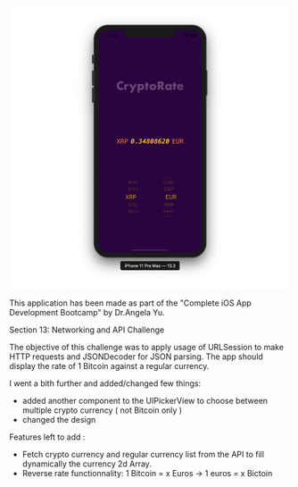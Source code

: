 
![](/CryptoRate.png)

This application has been made as part of the "Complete iOS App Development Bootcamp" by Dr.Angela Yu.

Section 13: Networking and API Challenge

The objective of this challenge was to apply usage of URLSession to make HTTP requests and JSONDecoder for JSON parsing.
The app should display the rate of 1 Bitcoin against a regular currency.

I went a bith further and added/changed few things:

- added another component to the UIPickerView to choose between multiple crypto currency ( not Bitcoin only )
- changed the design

Features left to add :

- Fetch crypto currency and regular currency list from the API to fill dynamically the currency 2d Array.
- Reverse rate functionnality: 1 Bitcoin = x Euros -> 1 euros = x Bictoin
